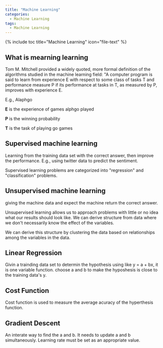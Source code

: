 ```yaml
---
title: "Machine Learning"
categories:
  - Machine Learning
tags:
  - Machine Learning
---
```


{% include toc title="Machine Learning" icon="file-text" %}

## What is mearning learning

Tom M. Mitchell provided a widely quoted, more formal definition of the algorithms studied in the machine learning field: "A computer program is said to learn from experience E with respect to some class of tasks T and performance measure P if its performance at tasks in T, as measured by P, improves with experience E.

E.g., Alaphgo

**E** is the experience of games alphgo played

**P** is the winning probability 

**T** is the task of playing go games

## Supervised machine learning

Learning from the training data set with the correct answer, then improve the performance. E.g., using twitter data to predict the sentiment. 

Supervised learning problems are categorized into "regression" and "classification" problems.

## Unsupervised machine learning

giving the machine data and expect the machine return the correct answer. 

Unsupervised learning allows us to approach problems with little or no idea what our results should look like. We can derive structure from data where we don't necessarily know the effect of the variables.

We can derive this structure by clustering the data based on relationships among the variables in the data.

## Linear Regression

Givin a trainding data set to determin the hypothesis using like y = a + bx, it is one variable function. choose a and b to make the hyposhesis is close to the training data's y. 

## Cost Function

Cost function is used to measure the average acuracy of the hyperthesis function. 


## Gradient Descent

An interate way to find the a and b. It needs to update a and b simultaneously. Learning rate must be set as an appropriate value.




